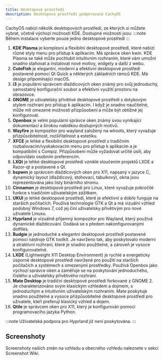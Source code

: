 ```yaml
---
title: Desktopová prostředí
description: Desktopová prostředí podporovaná CachyOS
---
```


CachyOS nabízí několik desktopových prostředí, ze kterých si můžete vybrat, včetně výchozí možnosti KDE. Dostupné možnosti jsou:
:::note
Během instalace vyberte pouze jedno desktopové prostředí
:::

1. **KDE Plasma** je komplexní a flexibilní desktopové prostředí, které nabízí různé styly menu pro přístup k aplikacím. Má správce oken kwin. KDE Plasma se také může pochlubit intuitivním rozhraním, které vám umožní snadno stahovat a instalovat nové motivy, widgety a další z webu.
2. **CuteFish** je elegantní, moderní a efektivní desktopové prostředí postavené pomocí Qt Quick a některých základních rámců KDE. Má design připomínající macOS.
3. **i3** je populární správcem dlaždicových oken známý pro svůj jednoduchý, samostatný konfigurační soubor a efektivní využití prostoru na obrazovce.
4. **GNOME** je uživatelsky přívětivé desktopové prostředí s dotykovým stylem rozhraní pro přístup k aplikacím. I když je snadno naučitelné, může mít omezené možnosti přizpůsobení a může být obtížné jej konfigurovat.
5. **Openbox** je velmi populární správce oken známý svou vynikající dokumentací a širokou nabídkou dostupných motivů.
6. **Wayfire** je kompozitor pro wayland založený na wlroots, který vyvažuje přizpůsobitelnost, rozšiřitelnost a estetiku.
7. **XFCE** je lehké a flexibilní desktopové prostředí s tradičním rozbalovacím/vyskakovacím menu pro přístup k aplikacím a je kompatibilní s Compiz. Přizpůsobení může vyžadovat určité úsilí, aby odpovídalo osobním preferencím.
8. **LXQt** je lehké desktopové prostředí vzniklé sloučením projektů LXDE a Razor-qt a postavené s Qt.
9. **bspwm** je správcem dlaždicových oken pro X11, napsaný v jazyce C, dynamický layout (dlaždicový, stohovací, tabulkový), okna jsou reprezentována jako listy binárního stromu.
10. **Cinnamon** je desktopové prostředí pro Linux, které vyvažuje pokročilé funkce s tradičním uživatelským zážitkem.
11. **UKUI** je lehké desktopové prostředí, které je efektivní a dobře funguje na starších počítačích. Používá technologie GTK a Qt a má vizuální vzhled podobný Windows 7, což jej činí uživatelsky přívětivým pro nové uživatele Linuxu.
12. **Hyprland** je vizuálně příjemný kompozitor pro Wayland, který používá dynamické dlaždicování. Dodává se s předem nakonfigurovanými dotfiles.
13. **Budgie** je jednoduché a elegantní desktopové prostředí postavené pomocí nástroje GTK toolkit. Je navrženo tak, aby poskytovalo moderní a atraktivní rozhraní, které je snadno použitelné, a zároveň je vysoce konfigurovatelné.
14. **LXDE** (Lightweight X11 Desktop Environment) je rychlé a energeticky úsporné desktopové prostředí navržené pro použití na starších počítačích a systémech s omezenými prostředky. Používá Openbox jako výchozí správce oken a zaměřuje se na poskytování jednoduchého, čistého a uživatelsky přívětivého rozhraní.
15. **Mate Desktop** je tradiční desktopové prostředí forkované z GNOME 2. Je charakterizováno svým klasickým vzhledem a dojmem, s jednoduchým a intuitivním uživatelským rozhraním. Mate poskytuje snadno použitelné a vysoce přizpůsobitelné desktopové prostředí pro uživatele, kteří preferují klasický vzhled a dojem.
16. **Qtile** je správcem oken pro X11, který je konfigurován pomocí programovacího jazyka Python.

:::note
Uživatelská podpora pro Hyprland již není poskytována.
:::

Screenshoty
-----------

Screenshoty našich změn na vzhledu a obecného vzhledu naleznete v sekci Screenshot Wiki.